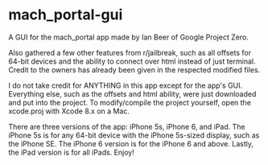 # mach_portal-gui
A GUI for the mach_portal app made by Ian Beer of Google Project Zero.

Also gathered a few other features from r/jailbreak, such as all offsets for 64-bit devices and the ability to connect over html instead of just terminal. Credit to the owners has already been given in the respected modified files.

I do not take credit for ANYTHING in this app except for the app's GUI. Everything else, such as the offsets and html ability, were just downloaded and put into the project. To modify/compile the project yourself, open the xcode.proj with Xcode 8.x on a Mac.

There are three versions of the app: iPhone 5s, iPhone 6, and iPad. The iPhone 5s is for any 64-bit device with the iPhone 5s-sized display, such as the iPhone SE. The iPhone 6 version is for the iPhone 6 and above. Lastly, the iPad version is for all iPads.
Enjoy!
